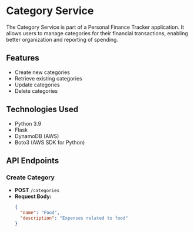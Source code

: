 # Category Service

The Category Service is part of a Personal Finance Tracker application. It allows users to manage categories for their financial transactions, enabling better organization and reporting of spending.

## Features

- Create new categories
- Retrieve existing categories
- Update categories
- Delete categories

## Technologies Used

- Python 3.9
- Flask
- DynamoDB (AWS)
- Boto3 (AWS SDK for Python)

## API Endpoints

### Create Category

- **POST** `/categories`
- **Request Body:**
  ```json
  {
    "name": "Food",
    "description": "Expenses related to food"
  }
